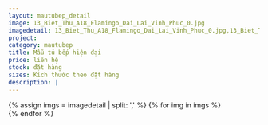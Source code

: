 ```yaml
---
layout: mautubep_detail
image: 13_Biet_Thu_A18_Flamingo_Dai_Lai_Vinh_Phuc_0.jpg
imagedetail: 13_Biet_Thu_A18_Flamingo_Dai_Lai_Vinh_Phuc_0.jpg,13_Biet_Thu_A18_Flamingo_Dai_Lai_Vinh_Phuc_1.jpg,13_Biet_Thu_A18_Flamingo_Dai_Lai_Vinh_Phuc_2.jpg,13_Biet_Thu_A18_Flamingo_Dai_Lai_Vinh_Phuc_3.jpg
project:
category: mautubep
title: Mẫu tủ bếp hiện đại
price: liên hệ
stock: đặt hàng
sizes: Kích thước theo đặt hàng
description: |
---
```

<section class="no-padding" id="two">
	<div class="container-fluid">
	<div class="row-no-gutters">
	{% assign imgs = imagedetail | split: ',' %}
	{% for img in imgs %}
	   <div class="col-lg-6 col-sm-6 col-md-6"> 
			<a href="#" class="portfolio-box">
			<img src="{{site.baseurl}}/assets/images/tubep/{{img}}" class="image main" alt="">
			</a>
		</div>
	{% endfor %}			
	</div>
	</div>
</section>